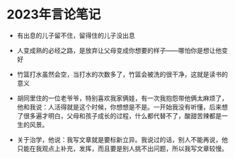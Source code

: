 # 2023年言论笔记

- 有出息的儿子留不住，留得住的儿子没出息

- 人变成熟的必经之路，是放弃让父母变成你想要的样子——哪怕你是想让他变好

- 竹篮打水虽然会空，当打水的次数多了，竹篮会被洗的很干净，这就是读书的意义

- 胡同里住的一位老爷爷，特别喜欢我家俩娃，有一次我抱怨带他俩太麻烦了，他和我说：人活得就是这个时候，你想想是不是。一开始我没有听懂，后来想了很多遍才明白，父母和孩子成长的过程，什么都代替不了，酸甜苦辣都是一生的风景。

- 关于治学，他说：我写文章就是要标新立异。我说过的话，别人不能再说，他只能在我观点上补充，发挥，而且要是别人挑不出问题，所以我写文章较慢。